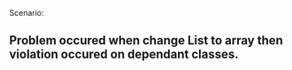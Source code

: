 Scenario:

## Problem occured when change List to array then violation occured on dependant classes.
